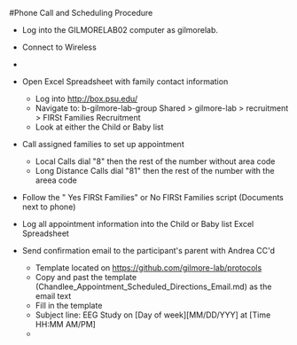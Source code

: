 #Phone Call and Scheduling Procedure

- Log into the GILMORELAB02 computer as gilmorelab.

- Connect to Wireless
-
- Open Excel Spreadsheet with family contact information
  - Log into http://box.psu.edu/
  - Navigate to: b-gilmore-lab-group Shared > gilmore-lab > recruitment > FIRSt Families Recruitment
  - Look at either the Child or Baby list

- Call assigned families to set up appointment
  - Local Calls dial "8" then the rest of the number without area code
  - Long Distance Calls dial "81" then the rest of the number with the areea code
  
- Follow the " Yes FIRSt Families" or No FIRSt Families script (Documents next to phone)

- Log all appointment information into the Child or Baby list Excel Spreadsheet

- Send confirmation email to the participant's parent with Andrea CC'd
  - Template located on https://github.com/gilmore-lab/protocols
  - Copy and past the template (Chandlee_Appointment_Scheduled_Directions_Email.md) as the email text
  - Fill in the template
  - Subject line: EEG Study on [Day of week][MM/DD/YYY] at [Time HH:MM AM/PM]
  -

  
  
